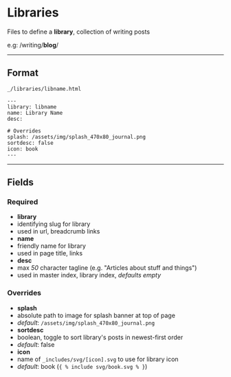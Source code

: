 # Libraries

Files to define a **library**, collection of writing posts

e.g: /writing/**blog**/

* * * * *

## Format

`_/libraries/libname.html`

~~~
---
library: libname
name: Library Name
desc: 

# Overrides
splash: /assets/img/splash_470x80_journal.png
sortdesc: false
icon: book
---
~~~

* * * * *

## Fields
### Required
 - **library**
  - identifying slug for library
  - used in url, breadcrumb links
 - **name**
  - friendly name for library
  - used in page title, links
 - **desc**
  - max *50* character tagline (e.g. "Articles about stuff and things")
  - used in master index, library index, *defaults empty*

### Overrides
 - **splash**
  - absolute path to image for splash banner at top of page
  - *default*: `/assets/img/splash_470x80_journal.png`
 - **sortdesc**
  - boolean, toggle to sort library's posts in newest-first order
  - *default*: false
 - **icon**
  - name of `_includes/svg/[icon].svg` to use for library icon
  - *default*: book (`{ % include svg/book.svg % }`)
